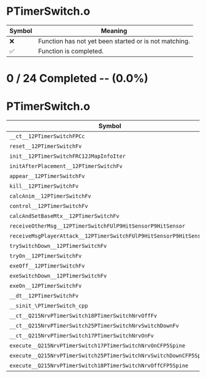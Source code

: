 # PTimerSwitch.o
| Symbol | Meaning 
| ------------- | ------------- 
| :x: | Function has not yet been started or is not matching. 
| :white_check_mark: | Function is completed. 


# 0 / 24 Completed -- (0.0%)
# PTimerSwitch.o
| Symbol | Decompiled? |
| ------------- | ------------- |
| `__ct__12PTimerSwitchFPCc` | :x: |
| `reset__12PTimerSwitchFv` | :x: |
| `init__12PTimerSwitchFRC12JMapInfoIter` | :x: |
| `initAfterPlacement__12PTimerSwitchFv` | :x: |
| `appear__12PTimerSwitchFv` | :x: |
| `kill__12PTimerSwitchFv` | :x: |
| `calcAnim__12PTimerSwitchFv` | :x: |
| `control__12PTimerSwitchFv` | :x: |
| `calcAndSetBaseMtx__12PTimerSwitchFv` | :x: |
| `receiveOtherMsg__12PTimerSwitchFUlP9HitSensorP9HitSensor` | :x: |
| `receiveMsgPlayerAttack__12PTimerSwitchFUlP9HitSensorP9HitSensor` | :x: |
| `trySwitchDown__12PTimerSwitchFv` | :x: |
| `tryOn__12PTimerSwitchFv` | :x: |
| `exeOff__12PTimerSwitchFv` | :x: |
| `exeSwitchDown__12PTimerSwitchFv` | :x: |
| `exeOn__12PTimerSwitchFv` | :x: |
| `__dt__12PTimerSwitchFv` | :x: |
| `__sinit_\PTimerSwitch_cpp` | :x: |
| `__ct__Q215NrvPTimerSwitch18PTimerSwitchNrvOffFv` | :x: |
| `__ct__Q215NrvPTimerSwitch25PTimerSwitchNrvSwitchDownFv` | :x: |
| `__ct__Q215NrvPTimerSwitch17PTimerSwitchNrvOnFv` | :x: |
| `execute__Q215NrvPTimerSwitch17PTimerSwitchNrvOnCFP5Spine` | :x: |
| `execute__Q215NrvPTimerSwitch25PTimerSwitchNrvSwitchDownCFP5Spine` | :x: |
| `execute__Q215NrvPTimerSwitch18PTimerSwitchNrvOffCFP5Spine` | :x: |
